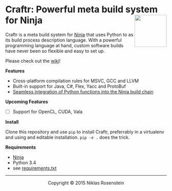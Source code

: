 <h1>Craftr: Powerful meta build system for Ninja
<img align="right" height="100" src="http://i.imgur.com/i3hYFZ3.png"></h1>

Craftr is a meta build system for [Ninja][] that uses Python to as its
build process description language. With a powerful programming language
at hand, custom software builds have never been so flexible and easy to
set up.

Please check out the [wiki][]!

__Features__

- Cross-platform compilation rules for MSVC, GCC and LLVM
- Built-in support for Java, C#, Flex, Yacc and ProtoBuf
- [Seamless integration of Python functions into the Ninja build chain][craftr-daemon]

__Upcoming Features__

- [ ] Support for OpenCL, CUDA, Vala

__Install__

Clone this repository and use `pip` to install Craftr, preferrably in a virtualenv and using
and editable installation. `pip -e .` does the trick.

__Requirements__

- [Ninja][]
- Python 3.4
- see [requirements.txt](requirements.txt)

----

<p align="center">Copyright &copy; 2015  Niklas Rosenstein</p>

  [Ninja]: https://github.com/ninja-build/ninja
  [wiki]: https://github.com/craftr-build/craftr/wiki
  [craftr-daemon]: https://github.com/craftr-build/craftr/wiki/Call-Python-functions-from-Ninja
